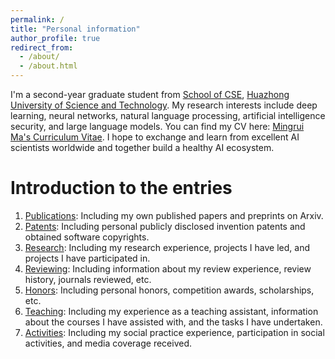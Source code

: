 ```yaml
---
permalink: /
title: "Personal information"
author_profile: true
redirect_from: 
  - /about/
  - /about.html
---
```


I'm a second-year graduate student from [School of CSE](http://cse.hust.edu.cn/), [Huazhong University of Science and Technology](https://www.hust.edu.cn/). My research interests include deep learning, neural networks, natural language processing, artificial intelligence security, and large language models.
You can find my CV here: [Mingrui Ma's Curriculum Vitae](../assets/Curriculum_Vitae.pdf). I hope to exchange and learn from excellent AI scientists worldwide and together build a healthy AI ecosystem.


Introduction to the entries
======
1. [Publications](https://jkpathfinder.github.io/publications/): Including my own published papers and preprints on Arxiv.
1. [Patents](https://jkpathfinder.github.io/patent/): Including personal publicly disclosed invention patents and obtained software copyrights.
1. [Research](https://jkpathfinder.github.io/research/): Including my research experience, projects I have led, and projects I have participated in.
1. [Reviewing](https://jkpathfinder.github.io/reviewing/): Including information about my review experience, review history, journals reviewed, etc.
1. [Honors](https://jkpathfinder.github.io/portfolio/): Including personal honors, competition awards, scholarships, etc. 
1. [Teaching](https://jkpathfinder.github.io/teaching/): Including my experience as a teaching assistant, information about the courses I have assisted with, and the tasks I have undertaken.
1. [Activities](https://jkpathfinder.github.io/activity/): Including my social practice experience, participation in social activities, and media coverage received.
